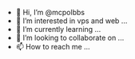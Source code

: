 - 👋 Hi, I’m @mcpolbbs
- 👀 I’m interested in vps and web ...
- 🌱 I’m currently learning ...
- 💞️ I’m looking to collaborate on ...
- 📫 How to reach me ...

<!---
mcpolbbs/mcpolbbs is a ✨ special ✨ repository because its `README.md` (this file) appears on your GitHub profile.
You can click the Preview link to take a look at your changes.
--->
